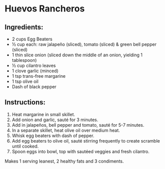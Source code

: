 # Huevos Rancheros

## Ingredients:
* 2 cups Egg Beaters
* ½ cup each: raw jalapeño (sliced), tomato (sliced) & green bell pepper (sliced)
* 1 thin slice onion (sliced down the middle of an onion, yielding 1 tablespoon)
* ½ cup cilantro leaves
* 1 clove garlic (minced)
* 1 tsp trans-free margarine
* 1 tsp olive oil
* Dash of black pepper

## Instructions:
1. Heat margarine in small skillet.
2. Add onion and garlic, sauté for 3 minutes.
3. Add in jalapeños, bell pepper and tomato, sauté for 5-7 minutes.
4. In a separate skillet, heat olive oil over medium heat.
5. Whisk egg beaters with dash of pepper.
6. Add egg beaters to olive oil, sauté stirring frequently to create scramble until cooked.
7. Spoon eggs into bowl, top with sautéed veggies and fresh cilantro.

Makes 1 serving leanest, 2 healthy fats and 3 condiments.
